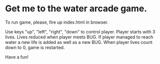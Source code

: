 Get me to the water arcade game.
=================================

To run game, please, fire up index.html in browser.

Use keys "up", "left", "right", "down" to control player.
Player starts with 3 lives. Lives reduced when player meets BUG.
If player managed to reach water a new life is added as well as a new BUG.
When player lives count down to 0, game is restarted.

Have a fun!

